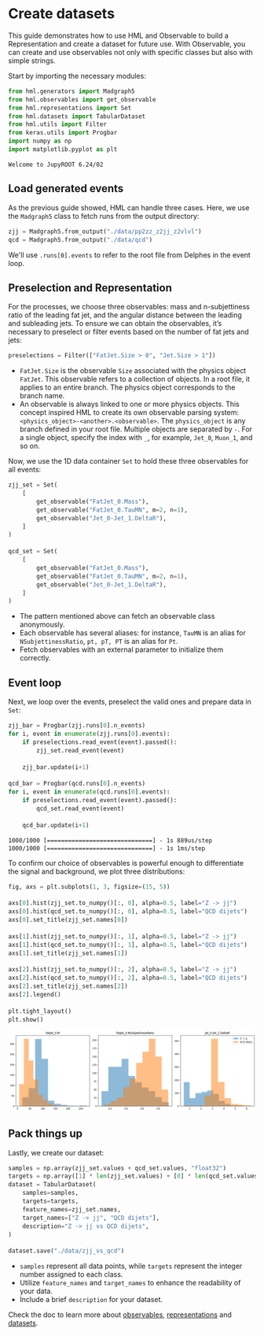 # Create datasets

This guide demonstrates how to use HML and Observable to build a Representation and create a dataset for future use. With Observable, you can create and use observables not only with specific classes but also with simple strings.

Start by importing the necessary modules:

```python
from hml.generators import Madgraph5
from hml.observables import get_observable
from hml.representations import Set
from hml.datasets import TabularDataset
from hml.utils import Filter
from keras.utils import Progbar
import numpy as np
import matplotlib.pyplot as plt
```

<div class="result" markdown>

```
Welcome to JupyROOT 6.24/02
```

</div>

## Load generated events

As the previous guide showed, HML can handle three cases. Here, we use the `Madgraph5` class to fetch runs from the output directory:

```python
zjj = Madgraph5.from_output("./data/pp2zz_z2jj_z2vlvl")
qcd = Madgraph5.from_output("./data/qcd")
```

We'll use `.runs[0].events` to refer to the root file from Delphes in the event loop.

## Preselection and Representation

For the processes, we choose three observables: mass and n-subjettiness ratio of the leading fat jet, and the angular distance between the leading and subleading jets. To ensure we can obtain the observables, it’s necessary to preselect or filter events based on the number of fat jets and jets:

```python
preselections = Filter(["FatJet.Size > 0", "Jet.Size > 1"])
```

- `FatJet.Size` is the observable `Size` associated with the physics object `FatJet`. This observable refers to a collection of objects. In a root file, it applies to an entire branch. The physics object corresponds to the branch name.
- An observable is always linked to one or more physics objects. This concept inspired HML to create its own observable parsing system: `<physics_object>-<another>.<observable>`. The `physics_object` is any branch defined in your root file. Multiple objects are separated by `-`. For a single object, specify the index with `_`, for example, `Jet_0`, `Muon_1`, and so on.

Now, we use the 1D data container `Set` to hold these three observables for all events:

```python
zjj_set = Set(
    [
        get_observable("FatJet_0.Mass"),
        get_observable("FatJet_0.TauMN", m=2, n=1),
        get_observable("Jet_0-Jet_1.DeltaR"),
    ]
)

qcd_set = Set(
    [
        get_observable("FatJet_0.Mass"),
        get_observable("FatJet_0.TauMN", m=2, n=1),
        get_observable("Jet_0-Jet_1.DeltaR"),
    ]
)
```

- The pattern mentioned above can fetch an observable class anonymously.
- Each observable has several aliases: for instance, `TauMN` is an alias for `NSubjettinessRatio`, `pt, pT, PT` is an alias for `Pt`.
- Fetch observables with an external parameter to initialize them correctly.

## Event loop

Next, we loop over the events, preselect the valid ones and prepare data in `Set`:

```python
zjj_bar = Progbar(zjj.runs[0].n_events)
for i, event in enumerate(zjj.runs[0].events):
    if preselections.read_event(event).passed():
        zjj_set.read_event(event)

    zjj_bar.update(i+1)

qcd_bar = Progbar(qcd.runs[0].n_events)
for i, event in enumerate(qcd.runs[0].events):
    if preselections.read_event(event).passed():
        qcd_set.read_event(event)

    qcd_bar.update(i+1)

```

<div class="result" markdown>

```
1000/1000 [==============================] - 1s 889us/step
1000/1000 [==============================] - 1s 1ms/step
```

</div>

To confirm our choice of observables is powerful enough to differentiate the signal and background, we plot three distributions:

```python
fig, axs = plt.subplots(1, 3, figsize=(15, 5))

axs[0].hist(zjj_set.to_numpy()[:, 0], alpha=0.5, label="Z -> jj")
axs[0].hist(qcd_set.to_numpy()[:, 0], alpha=0.5, label="QCD dijets")
axs[0].set_title(zjj_set.names[0])

axs[1].hist(zjj_set.to_numpy()[:, 1], alpha=0.5, label="Z -> jj")
axs[1].hist(qcd_set.to_numpy()[:, 1], alpha=0.5, label="QCD dijets")
axs[1].set_title(zjj_set.names[1])

axs[2].hist(zjj_set.to_numpy()[:, 2], alpha=0.5, label="Z -> jj")
axs[2].hist(qcd_set.to_numpy()[:, 2], alpha=0.5, label="QCD dijets")
axs[2].set_title(zjj_set.names[2])
axs[2].legend()

plt.tight_layout()
plt.show()
```

<div class="result" markdown>

![observable_distributions](../images/observable_distributions.png)

</div>

## Pack things up

Lastly, we create our dataset:

```python
samples = np.array(zjj_set.values + qcd_set.values, "float32")
targets = np.array([1] * len(zjj_set.values) + [0] * len(qcd_set.values), "int32")
dataset = TabularDataset(
    samples=samples,
    targets=targets,
    feature_names=zjj_set.names,
    target_names=["Z -> jj", "QCD dijets"],
    description="Z -> jj vs QCD dijets",
)

dataset.save("./data/zjj_vs_qcd")
```

- `samples` represent all data points, while `targets` represent the integer number assigned to each class.
- Utilize `feature_names` and `target_names` to enhance the readability of your data.
- Include a brief `description` for your dataset.

Check the doc to learn more about [observables](../api/hml.observables.md), [representations](../api/hml.representations.md) and [datasets](../api/hml.datasets.md).
